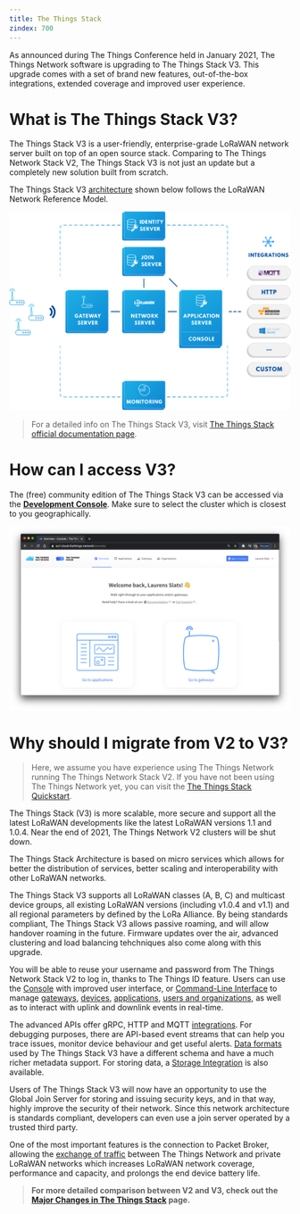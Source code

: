 ```yaml
---
title: The Things Stack
zindex: 700
---
```


As announced during The Things Conference held in January 2021, The Things Network software is upgrading to The Things Stack V3. This upgrade comes with a set of brand new features, out-of-the-box integrations, extended coverage and improved user experience. 

# What is The Things Stack V3?

The Things Stack V3 is a user-friendly, enterprise-grade LoRaWAN network server built on top of an open source stack. Comparing to The Things Network Stack V2, The Things Stack V3 is not just an update but a completely new solution built from scratch. 

The Things Stack V3 [architecture](https://www.thethingsindustries.com/docs/reference/components/) shown below follows the LoRaWAN Network Reference Model. 

![Network Architecture](architecture.png)

> For a detailed info on The Things Stack V3, visit [The Things Stack official documentation page](https://www.thethingsindustries.com/docs/).

# How can I access V3?

The (free) community edition of The Things Stack V3 can be accessed via the [**Development Console**](https://console.cloud.thethings.network/). Make sure to select the cluster which is closest to you geographically.

[![The Things Network Console](TTN-V3-console.png "The Things Network Console")](https://console.cloud.thethings.network/)

# Why should I migrate from V2 to V3?

> Here, we assume you have experience using The Things Network running The Things Network Stack V2. If you have not been using The Things Network yet, you can visit the [The Things Stack Quickstart](the-things-stack/quickstart.md).

The Things Stack (V3) is more scalable, more secure and support all the latest LoRaWAN developments like the latest LoRaWAN versions 1.1 and 1.0.4. Near the end of 2021, The Things Network V2 clusters will be shut down. 

The Things Stack Architecture is based on micro services which allows for better the distribution of services, better scaling and interoperability with other LoRaWAN networks. 

The Things Stack V3 supports all LoRaWAN classes (A, B, C) and multicast device groups, all existing LoRaWAN versions (including v1.0.4 and v1.1) and all regional parameters by defined by the LoRa Alliance. By being standards compliant, The Things Stack V3 allows passive roaming, and will allow handover roaming in the future. Firmware updates over the air, advanced clustering and load balancing tehchniques also come along with this upgrade.

You will be able to reuse your username and password from The Things Network Stack V2 to log in, thanks to The Things ID feature. Users can use the [Console](https://www.thethingsindustries.com/docs/getting-started/console/) with improved user interface, or [Command-Line Interface](https://www.thethingsindustries.com/docs/getting-started/cli/) to manage [gateways](https://www.thethingsindustries.com/docs/gateways/), [devices](https://www.thethingsindustries.com/docs/devices/), [applications](https://www.thethingsindustries.com/docs/integrations/adding-applications/), [users and organizations](https://www.thethingsindustries.com/docs/getting-started/user-management/), as well as to interact with uplink and downlink events in real-time. 

The advanced APIs offer gRPC, HTTP and MQTT [integrations](https://www.thethingsindustries.com/docs/integrations/). For debugging purposes, there are API-based event streams that can help you trace issues, monitor device behaviour and get useful alerts. [Data formats](https://www.thethingsindustries.com/docs/reference/data-formats/) used by The Things Stack V3 have a different schema and have a much richer metadata support. For storing data, a [Storage Integration](https://www.thethingsindustries.com/docs/integrations/storage/) is also available.

Users of The Things Stack V3 will now have an opportunity to use the Global Join Server for storing and issuing security keys, and in that way, highly improve the security of their network. Since this network architecture is standards compliant, developers can even use a join server operated by a trusted third party.

One of the most important features is the connection to Packet Broker, allowing the [exchange of traffic](https://www.thethingsindustries.com/docs/reference/peering/) between The Things Network and private LoRaWAN networks which increases LoRaWAN network coverage, performance and capacity, and prolongs the end device battery life. 

> **For more detailed comparison between V2 and V3, check out the [Major Changes in The Things Stack](https://www.thethingsindustries.com/docs/getting-started/migrating/major-changes/) page.**
